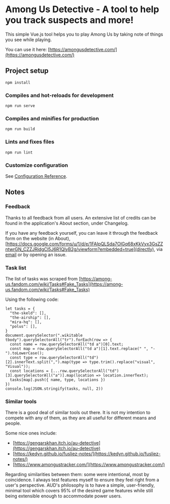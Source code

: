 # Among Us Detective - A tool to help you track suspects and more!

This simple Vue.js tool helps you to play Among Us by taking note of things you see while playing.

You can use it here: [https://amongusdetective.com/](https://amongusdetective.com/)

## Project setup

```
npm install
```

### Compiles and hot-reloads for development

```
npm run serve
```

### Compiles and minifies for production

```
npm run build
```

### Lints and fixes files

```
npm run lint
```

### Customize configuration

See [Configuration Reference](https://cli.vuejs.org/config/).

## Notes

### Feedback

Thanks to all feedback from all users. An extensive list of credits can be found in the application's About section, under Changelog.

If you have any feedback yourself, you can leave it through the feedback form on the website (in About), [https://docs.google.com/forms/u/1/d/e/1FAIpQLSda7OlGq68xKkVyx3GsZZntwrGN_CZZJRidgCl5J6R1QIyB2g/viewform?embedded=true](directly), via [email](mailto:alexander@atlesque.com) or by opening an issue.

### Task list

The list of tasks was scraped from [https://among-us.fandom.com/wiki/Tasks#Fake_Tasks](https://among-us.fandom.com/wiki/Tasks#Fake_Tasks)

Using the following code:

```
let tasks = {
  "the-skeld": [],
  "the-airship": [],
  "mira-hq": [],
  "polus": [],
}
document.querySelector(".wikitable tbody").querySelectorAll("tr").forEach(row => {
  const name = row.querySelectorAll("td a")[0].text;
  const map = row.querySelectorAll("td a")[1].text.replace(" ", "-").toLowerCase();
  const type = row.querySelectorAll("td")[2].innerText.split(",").map(type => type.trim().replace("visual", "Visual"));
  const locations = [...row.querySelectorAll("td")[3].querySelectorAll("a")].map(location => location.innerText);
  tasks[map].push({ name, type, locations })
})
console.log(JSON.stringify(tasks, null, 2))
```

### Similar tools

There is a good deal of similar tools out there. It is not my intention to compete with any of them, as they are all useful for different means and people.

Some nice ones include:

- [https://gengarskhan.itch.io/au-detective](https://gengarskhan.itch.io/au-detective)
- [https://kedyn.github.io/fusliez-notes/](https://kedyn.github.io/fusliez-notes/)
- [https://www.amongustracker.com/](https://www.amongustracker.com/)

Regarding similarities between them: some were intentional, most by coincidence. I always test features myself to ensure they feel right from a user's perspective. AUD's philosophy is to have a simple, user-friendly, minimal tool which covers 95% of the desired game features while still being extensible enough to accommodate power users.
